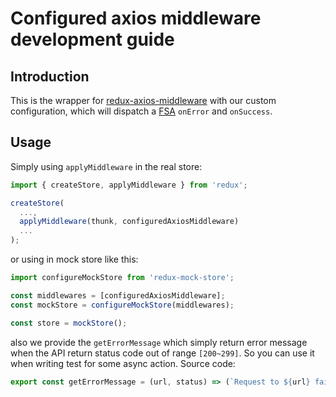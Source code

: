 # Configured axios middleware development guide

## Introduction

This is the wrapper for [redux-axios-middleware](https://github.com/svrcekmichal/redux-axios-middleware) with our custom configuration, which will dispatch a [FSA](https://github.com/acdlite/flux-standard-action) `onError` and `onSuccess`.

## Usage

Simply using `applyMiddleware` in the real store:

```javascript
import { createStore, applyMiddleware } from 'redux';

createStore(
  ...,
  applyMiddleware(thunk, configuredAxiosMiddleware)
  ...
);
```

or using in mock store like this:

```javascript
import configureMockStore from 'redux-mock-store';

const middlewares = [configuredAxiosMiddleware];
const mockStore = configureMockStore(middlewares);

const store = mockStore();
```

also we provide the `getErrorMessage` which simply return error message when the API return status code out of range `[200~299]`. So you can use it when writing test for some async action. Source code:

```javascript
export const getErrorMessage = (url, status) => (`Request to ${url} failed with status code ${status}.`);
```
